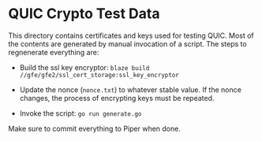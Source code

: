 # QUIC Crypto Test Data

This directory contains certificates and keys used for testing QUIC. Most of the
contents are generated by manual invocation of a script. The steps to
regnenerate everything are:

*   Build the ssl key encryptor: `blaze build
    //gfe/gfe2/ssl_cert_storage:ssl_key_encryptor`

*   Update the nonce (`nonce.txt`) to whatever stable value. If the nonce
    changes, the process of encrypting keys must be repeated.

*   Invoke the script: `go run generate.go`

Make sure to commit everything to Piper when done.
